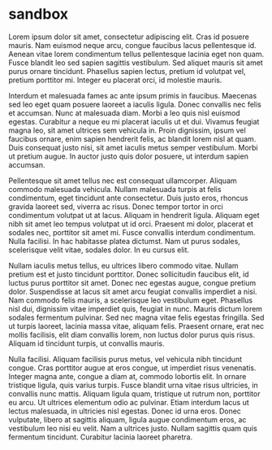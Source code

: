 sandbox
=======

Lorem ipsum dolor sit amet, consectetur adipiscing elit. Cras id posuere mauris. Nam euismod neque arcu, congue faucibus lacus pellentesque id. Aenean vitae lorem condimentum tellus pellentesque lacinia eget non quam. Fusce blandit leo sed sapien sagittis vestibulum. Sed aliquet mauris sit amet purus ornare tincidunt. Phasellus sapien lectus, pretium id volutpat vel, pretium porttitor mi. Integer eu placerat orci, id molestie mauris.

Interdum et malesuada fames ac ante ipsum primis in faucibus. Maecenas sed leo eget quam posuere laoreet a iaculis ligula. Donec convallis nec felis et accumsan. Nunc at malesuada diam. Morbi a leo quis nisl euismod egestas. Curabitur a neque eu mi placerat iaculis ut et dui. Vivamus feugiat magna leo, sit amet ultrices sem vehicula in. Proin dignissim, ipsum vel faucibus ornare, enim sapien hendrerit felis, ac blandit lorem nisl at quam. Duis consequat justo nisi, sit amet iaculis metus semper vestibulum. Morbi ut pretium augue. In auctor justo quis dolor posuere, ut interdum sapien accumsan.

Pellentesque sit amet tellus nec est consequat ullamcorper. Aliquam commodo malesuada vehicula. Nullam malesuada turpis at felis condimentum, eget tincidunt ante consectetur. Duis justo eros, rhoncus gravida laoreet sed, viverra ac risus. Donec tempor tortor in orci condimentum volutpat ut at lacus. Aliquam in hendrerit ligula. Aliquam eget nibh sit amet leo tempus volutpat ut id orci. Praesent mi dolor, placerat et sodales nec, porttitor sit amet mi. Fusce convallis interdum condimentum. Nulla facilisi. In hac habitasse platea dictumst. Nam ut purus sodales, scelerisque velit vitae, sodales dolor. In eu cursus elit.

Nullam iaculis metus tellus, eu ultrices libero commodo vitae. Nullam pretium est et justo tincidunt porttitor. Donec sollicitudin faucibus elit, id luctus purus porttitor sit amet. Donec nec egestas augue, congue pretium dolor. Suspendisse at lacus sit amet arcu feugiat convallis imperdiet a nisi. Nam commodo felis mauris, a scelerisque leo vestibulum eget. Phasellus nisl dui, dignissim vitae imperdiet quis, feugiat in nunc. Mauris dictum lorem sodales fermentum pulvinar. Sed nec magna vitae felis egestas fringilla. Sed ut turpis laoreet, lacinia massa vitae, aliquam felis. Praesent ornare, erat nec mollis facilisis, elit diam convallis lorem, non luctus dolor purus quis risus. Aliquam id tincidunt turpis, ut convallis mauris.

Nulla facilisi. Aliquam facilisis purus metus, vel vehicula nibh tincidunt congue. Cras porttitor augue at eros congue, ut imperdiet risus venenatis. Integer magna ante, congue a diam at, commodo lobortis elit. In ornare tristique ligula, quis varius turpis. Fusce blandit urna vitae risus ultricies, in convallis nunc mattis. Aliquam ligula quam, tristique ut rutrum non, porttitor eu arcu. Ut ultrices elementum odio ac pulvinar. Etiam interdum lacus ut lectus malesuada, in ultricies nisl egestas. Donec id urna eros. Donec vulputate, libero at sagittis aliquam, ligula augue condimentum eros, ac vestibulum leo nisi eu velit. Nam a ultrices justo. Nullam sagittis quam quis fermentum tincidunt. Curabitur lacinia laoreet pharetra.

